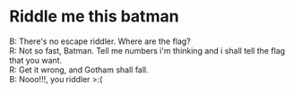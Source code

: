 <h1>Riddle me this batman</h1>

B: There's no escape riddler. Where are the flag?
<br>
R: Not so fast, Batman. Tell me numbers i'm thinking and i shall tell the flag that you want.
<br>
R: Get it wrong, and Gotham shall fall.
<br>
B: Nooo!!!, you riddler >:(
